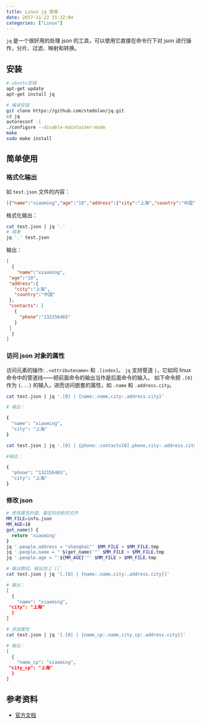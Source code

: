 ```yaml
---
title: Linux jq 使用
date: 2017-11-22 15:32:04
categories: ["Linux"]
---
```


`jq` 是一个很好用的处理 json 的工具，可以使用它直接在命令行下对 json 进行操作，分片、过滤、映射和转换。



## 安装

```bash
# ubuntu安装
apt-get update
apt-get install jq

# 编译安装
git clone https://github.com/stedolan/jq.git
cd jq
autoreconf -i
./configure --disable-maintainer-mode
make
sudo make install
```

## 简单使用

### 格式化输出

如 `test.json` 文件的内容：

```json
[{"name":"xiaoming","age":"18","address":{"city":"上海","country":"中国"},"contacts":[{"phone":"132156465"}]}]
```

格式化输出：

```bash
cat test.json | jq '.'
# 或者
jq '.' test.json
```

输出：

``` json
[
  {
    "name":"xiaoming",
 "age":"18",
 "address":{
   "city":"上海",
   "country":"中国"
 },
 "contacts": [
   {
     "phone":"132156465"
   }
 ]
  }
]
```

### 访问 json 对象的属性

访问元素的操作: `.<attributename>` 和 `.[index]`。
`jq` 支持管道 `|`，它如同 linux 命令中的管道线——把前面命令的输出当作是后面命令的输入。
如下命令把 `.[0]` 作为 `{...}` 的输入，进而访问嵌套的属性，如 `.name` 和 `.address.city`。

``` bash
cat test.json | jq '.[0] | {name:.name,city:.address.city}'

# 输出：

{
  "name": "xiaoming",
  "city": "上海"
}

cat test.json | jq '.[0] | {phone:.contacts[0].phone,city:.address.city}'

#输出：

{
  "phone": "132156465",
  "city": "上海"
}
```

### 修改 json

``` bash
# 修改属性的值，重定向到新的文件
MM_FILE=info.json
MM_AGE=18
get_name() {
  return 'xiaoming'
}
jq '.people.address = "shanghai"' $MM_FILE > $MM_FILE.tmp
jq '.people.name = "'$(get_name)'"' $MM_FILE > $MM_FILE.tmp
jq '.people.age = "'${MM_AGE}'"' $MM_FILE > $MM_FILE.tmp

# 输出数组，输出加上`[]`
cat test.json | jq '[.[0] | {name:.name,city:.address.city}]'

# 输出：
[
  {
    "name": "xiaoming",
 "city": "上海"
  }
]

# 添加属性
cat test.json | jq '[.[0] | {name_cp:.name,city_cp:.address.city}]'

# 输出：
[
  {
    "name_cp": "xiaoming",
 "city_cp": "上海"
  }
]
```

## 参考资料

- [官方文档](https://stedolan.github.io/jq/manual/)
